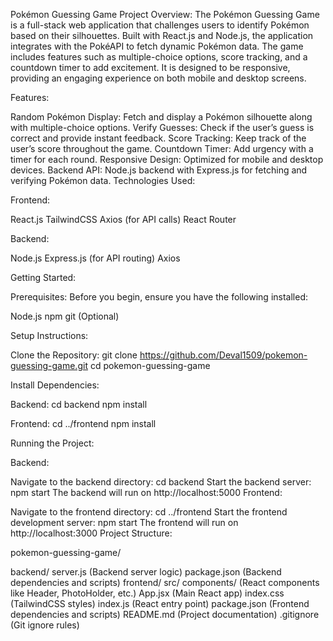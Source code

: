 Pokémon Guessing Game
Project Overview:
The Pokémon Guessing Game is a full-stack web application that challenges users to identify Pokémon based on their silhouettes. Built with React.js and Node.js, the application integrates with the PokéAPI to fetch dynamic Pokémon data. The game includes features such as multiple-choice options, score tracking, and a countdown timer to add excitement. It is designed to be responsive, providing an engaging experience on both mobile and desktop screens.

Features:

Random Pokémon Display: Fetch and display a Pokémon silhouette along with multiple-choice options.
Verify Guesses: Check if the user’s guess is correct and provide instant feedback.
Score Tracking: Keep track of the user’s score throughout the game.
Countdown Timer: Add urgency with a timer for each round.
Responsive Design: Optimized for mobile and desktop devices.
Backend API: Node.js backend with Express.js for fetching and verifying Pokémon data.
Technologies Used:

Frontend:

React.js
TailwindCSS
Axios (for API calls)
React Router

Backend:

Node.js
Express.js (for API routing)
Axios

Getting Started:


Prerequisites:
Before you begin, ensure you have the following installed:

Node.js
npm
git (Optional)

Setup Instructions:

Clone the Repository:
git clone https://github.com/Deval1509/pokemon-guessing-game.git
cd pokemon-guessing-game

Install Dependencies:

Backend:
cd backend
npm install

Frontend:
cd ../frontend
npm install

Running the Project:

Backend:

Navigate to the backend directory:
cd backend
Start the backend server:
npm start
The backend will run on http://localhost:5000
Frontend:

Navigate to the frontend directory:
cd ../frontend
Start the frontend development server:
npm start
The frontend will run on http://localhost:3000
Project Structure:

pokemon-guessing-game/

backend/
server.js (Backend server logic)
package.json (Backend dependencies and scripts)
frontend/
src/
components/ (React components like Header, PhotoHolder, etc.)
App.jsx (Main React app)
index.css (TailwindCSS styles)
index.js (React entry point)
package.json (Frontend dependencies and scripts)
README.md (Project documentation)
.gitignore (Git ignore rules)